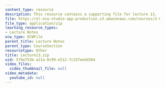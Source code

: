 ```yaml
---
content_type: resource
description: This resource contains a supporting file for lecture 13.
file: https://ol-ocw-studio-app-production.s3.amazonaws.com/courses/3-016-mathematics-for-materials-scientists-and-engineers-fall-2005/576e753ba21a0c99e5127c33feedd364_Lecture13.zip
file_type: application/zip
learning_resource_types:
- Lecture Notes
ocw_type: OCWFile
parent_title: Lecture Notes
parent_type: CourseSection
resourcetype: Other
title: Lecture13.zip
uid: 576e753b-a21a-0c99-e512-7c33feedd364
video_files:
  video_thumbnail_file: null
video_metadata:
  youtube_id: null
---
```

